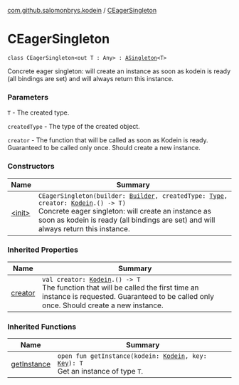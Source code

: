 [com.github.salomonbrys.kodein](../index.md) / [CEagerSingleton](.)

# CEagerSingleton

`class CEagerSingleton<out T : Any> : `[`ASingleton`](../-a-singleton/index.md)`<T>`

Concrete eager singleton: will create an instance as soon as kodein is ready (all bindings are set) and will always return this instance.

### Parameters

`T` - The created type.

`createdType` - The type of the created object.

`creator` - The function that will be called as soon as Kodein is ready. Guaranteed to be called only once. Should create a new instance.

### Constructors

| Name | Summary |
|---|---|
| [&lt;init&gt;](-init-.md) | `CEagerSingleton(builder: `[`Builder`](../-kodein/-builder/index.md)`, createdType: `[`Type`](http://docs.oracle.com/javase/6/docs/api/java/lang/reflect/Type.html)`, creator: `[`Kodein`](../-kodein/index.md)`.() -> T)`<br>Concrete eager singleton: will create an instance as soon as kodein is ready (all bindings are set) and will always return this instance. |

### Inherited Properties

| Name | Summary |
|---|---|
| [creator](../-a-singleton/creator.md) | `val creator: `[`Kodein`](../-kodein/index.md)`.() -> T`<br>The function that will be called the first time an instance is requested. Guaranteed to be called only once. Should create a new instance. |

### Inherited Functions

| Name | Summary |
|---|---|
| [getInstance](../-a-singleton/get-instance.md) | `open fun getInstance(kodein: `[`Kodein`](../-kodein/index.md)`, key: `[`Key`](../-kodein/-key/index.md)`): T`<br>Get an instance of type `T`. |
